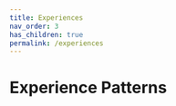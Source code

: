 ```yaml
---
title: Experiences
nav_order: 3
has_children: true
permalink: /experiences
---
```

# Experience Patterns